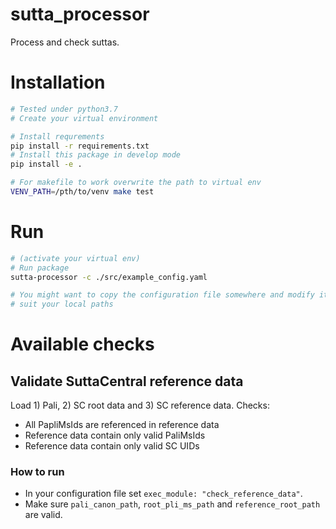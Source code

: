 # sutta_processor

Process and check suttas.

# Installation

```bash
# Tested under python3.7
# Create your virtual environment

# Install requrements
pip install -r requirements.txt
# Install this package in develop mode
pip install -e .

# For makefile to work overwrite the path to virtual env
VENV_PATH=/pth/to/venv make test
```

# Run
```bash
# (activate your virtual env)
# Run package
sutta-processor -c ./src/example_config.yaml

# You might want to copy the configuration file somewhere and modify it to
# suit your local paths
```

# Available checks
## Validate SuttaCentral reference data
Load 1) Pali, 2) SC root data and 3) SC reference data. Checks:
* All PapliMsIds are referenced in reference data
* Reference data contain only valid PaliMsIds
* Reference data contain only valid SC UIDs
### How to run
* In your configuration file set `exec_module: "check_reference_data"`.
* Make sure `pali_canon_path`, `root_pli_ms_path` and `reference_root_path` are valid.
